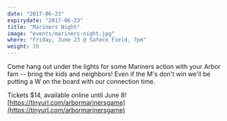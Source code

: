 ```yaml
---
date: "2017-06-23"
expirydate: "2017-06-23"
title: "Mariners Night"
image: "events/mariners-night.jpg"
where: "Friday, June 23 @ Safeco Field, 7pm"
weight: 10
---
```


Come hang out under the lights for some Mariners action with your Arbor fam -- bring the kids and neighbors! Even if the M's don't win we'll be putting a W on the board with our connection time.

Tickets $14, available online until June 8! [https://tinyurl.com/arbormarinersgame](https://tinyurl.com/arbormarinersgame)

